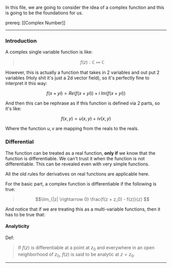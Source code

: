 In this file, we are going to consider the idea of a complex function and this is going to be the foundations for us. 

prereq: [[Complex Number]]

--- 

### Introduction

A complex single variable function is like: 

> $$f(z): \mathbb{C} \mapsto \mathbb{C}$$


However, this is actually a function that takes in 2 variables and out put 2 variables (Holy shit it's just a 2d vector field), so it's perfectly fine to interpret it this way: 

$$
f(x + yi) = Re(f(x + yi)) + i\; Im(f(x + y i))
$$

And then this can be rephrase as if this function is defined via 2 parts, so it's like: 

$$
	f(x, y) = u(x, y) + i v(x, y)
$$

Where the function $u, v$ are mapping from the reals to the reals. 

### Differential 

The function can be treated as a real function, **only if** we know that the function is differentiable. We can't trust it when the function is not differentiable. This can be revealed even with very simple functions. 

All the old rules for derivatives on real functions are applicable here. 

For the basic part, a complex function is differentiable if the following is true: 

> $$\lim_{|z| \rightarrow 0} 
> \frac{f(z + z_0) - f(z)}{z}
> $$

And notice that if we are treating this as a multi-variable functions, then it has to be true that: 



#### Analyticity
Def: 

> If $f(z)$ is differentiable at a point at $z_0$ and everywhere in an open neighborhood  of $z_0$, $f(z)$ is said to be analytic at $z = z_0$. 

---

